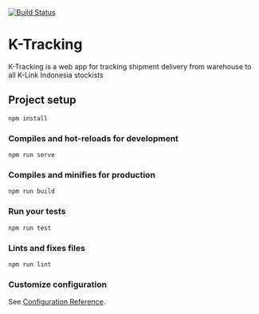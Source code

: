[![Build Status](https://travis-ci.com/rickyaditya/k-tracking.svg?token=DGGdSFWirpaKtysMiZUt&branch=master)](https://travis-ci.com/rickyaditya/k-tracking)
# K-Tracking
K-Tracking is a web app for tracking shipment delivery from warehouse to all K-Link Indonesia stockists

## Project setup
```
npm install
```

### Compiles and hot-reloads for development
```
npm run serve
```

### Compiles and minifies for production
```
npm run build
```

### Run your tests
```
npm run test
```

### Lints and fixes files
```
npm run lint
```

### Customize configuration
See [Configuration Reference](https://cli.vuejs.org/config/).

